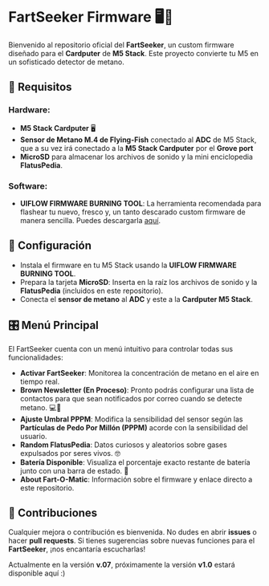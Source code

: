 # FartSeeker Firmware 🖥️💨

Bienvenido al repositorio oficial del **FartSeeker**, un custom firmware diseñado para el **Cardputer** de **M5 Stack**. Este proyecto convierte tu M5 en un sofisticado detector de metano.

## 🚧 Requisitos

### Hardware:

- **M5 Stack Cardputer** 🖥️  
- **Sensor de Metano M.4 de Flying-Fish** conectado al **ADC** de M5 Stack, que a su vez irá conectado a la **M5 Stack Cardputer** por el **Grove port**  
- **MicroSD** para almacenar los archivos de sonido y la mini enciclopedia **FlatusPedia**.

### Software:

- **UIFLOW FIRMWARE BURNING TOOL**: La herramienta recomendada para flashear tu nuevo, fresco y, un tanto descarado custom firmware de manera sencilla. Puedes descargarla [aquí](https://docs.m5stack.com/en/download).

## 📂 Configuración

- Instala el firmware en tu M5 Stack usando la **UIFLOW FIRMWARE BURNING TOOL**.  
- Prepara la tarjeta **MicroSD**: Inserta en la raíz los archivos de sonido y la **FlatusPedia** (incluidos en este repositorio).  
- Conecta el **sensor de metano** al **ADC** y este a la **Cardputer M5 Stack**.

## 🎛️ Menú Principal

El FartSeeker cuenta con un menú intuitivo para controlar todas sus funcionalidades:

- **Activar FartSeeker**: Monitorea la concentración de metano en el aire en tiempo real.  
- **Brown Newsletter (En Proceso)**: Pronto podrás configurar una lista de contactos para que sean notificados por correo cuando se detecte metano. 💻📧  
- **Ajuste Umbral PPPM**: Modifica la sensibilidad del sensor según las **Partículas de Pedo Por Millón (PPPM)** acorde con la sensibilidad del usuario.  
- **Random FlatusPedia**: Datos curiosos y aleatorios sobre gases expulsados por seres vivos. 🤓  
- **Batería Disponible**: Visualiza el porcentaje exacto restante de batería junto con una barra de estado. 🔋  
- **About Fart-O-Matic**: Información sobre el firmware y enlace directo a este repositorio.

## 🤝 Contribuciones

Cualquier mejora o contribución es bienvenida. No dudes en abrir **issues** o hacer **pull requests**. Si tienes sugerencias sobre nuevas funciones para el **FartSeeker**, ¡nos encantaría escucharlas!

Actualmente en la versión **v.07**, próximamente la versión **v1.0** estará disponible aquí :)
